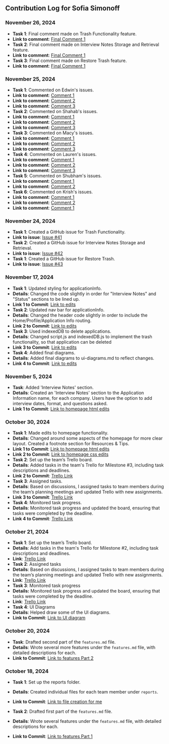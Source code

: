 ## Contribution Log for Sofia Simonoff

### November 26, 2024
- **Task 1**: Final comment made on Trash Functionality feature.
- **Link to comment**: [Final Comment 1](https://github.com/edwintran235/326-team9/issues/41#issuecomment-2501959243)
- **Task 2**: Final comment made on Interview Notes Storage and Retrieval feature.
- **Link to comment**: [Final Comment 1](https://github.com/edwintran235/326-team9/issues/42#issuecomment-2501942337)
- **Task 3**: Final comment made on Restore Trash feature.
- **Link to comment**: [Final Comment 1](https://github.com/edwintran235/326-team9/issues/43#issuecomment-2501932182)

### November 25, 2024
- **Task 1**: Commented on Edwin's issues.
- **Link to comment**: [Comment 1](https://github.com/edwintran235/326-team9/issues/40#issuecomment-2498856039)
- **Link to comment**: [Comment 2](https://github.com/edwintran235/326-team9/issues/44#issuecomment-2498861892)
- **Link to comment**: [Comment 3](https://github.com/edwintran235/326-team9/issues/45#issuecomment-2498965058)
- **Task 2**: Commented on Shahab's issues.
- **Link to comment**: [Comment 1](https://github.com/edwintran235/326-team9/issues/47#issuecomment-2498875059)
- **Link to comment**: [Comment 2](https://github.com/edwintran235/326-team9/issues/48#issuecomment-2498879205)
- **Link to comment**: [Comment 3](https://github.com/edwintran235/326-team9/issues/49#issuecomment-2498883569)
- **Task 3**: Commented on Macy's issues.
- **Link to comment**: [Comment 1](https://github.com/edwintran235/326-team9/issues/50#issuecomment-2498896839)
- **Link to comment**: [Comment 2](https://github.com/edwintran235/326-team9/issues/51#issuecomment-2498905994)
- **Link to comment**: [Comment 3](https://github.com/edwintran235/326-team9/issues/52#issuecomment-2498914462)
- **Task 4**: Commented on Lauren's issues.
- **Link to comment**: [Comment 1](https://github.com/edwintran235/326-team9/issues/53#issuecomment-2498929174)
- **Link to comment**: [Comment 2](https://github.com/edwintran235/326-team9/issues/54#issuecomment-2498948955)
- **Link to comment**: [Comment 3](https://github.com/edwintran235/326-team9/issues/55#issuecomment-2498959268)
- **Task 5**: Commented on Shubham's issues.
- **Link to comment**: [Comment 1](https://github.com/edwintran235/326-team9/issues/56#issuecomment-2501896447)
- **Link to comment**: [Comment 2](https://github.com/edwintran235/326-team9/issues/57#issuecomment-2501899783)
- **Task 6**: Commented on Krish's issues.
- **Link to comment**: [Comment 1](https://github.com/edwintran235/326-team9/issues/58#issuecomment-2501903536)
- **Link to comment**: [Comment 2](https://github.com/edwintran235/326-team9/issues/59#issuecomment-2501908866)
- **Link to comment**: [Comment 1](https://github.com/edwintran235/326-team9/issues/60#issuecomment-2501912356)

### November 24, 2024
- **Task 1**: Created a GitHub issue for Trash Functionality.
- **Link to issue**: [Issue #41](https://github.com/edwintran235/326-team9/issues/41#issue-2688374186)
- **Task 2**: Created a GitHub issue for Interview Notes Storage and Retrieval.
- **Link to issue**: [Issue #42](https://github.com/edwintran235/326-team9/issues/42#issue-2688375442)
- **Task 1**: Created a GitHub issue for Restore Trash.
- **Link to issue**: [Issue #43](https://github.com/edwintran235/326-team9/issues/43#issue-2688377600)
  
### November 17, 2024
- **Task 1**: Updated styling for applicationInfo.
- **Details**: Changed the code slightly in order for "Interview Notes" and "Status" sections to be lined up.
- **Link 1 to Commit**: [Link to edits](https://github.com/edwintran235/326-team9/commit/b5b62b9630358fe325d1cb8f2a0c27d3800d2a08)
- **Task 2**: Updated nav bar for applicationInfo.
- **Details**: Changed the header code slightly in order to include the Home/Profile/Application Info routing.
- **Link 2 to Commit**: [Link to edits](https://github.com/edwintran235/326-team9/commit/1267166c8c6f004fd68caa80486d1791357021a5)
- **Task 3**: Used indexedDB to delete applications.
- **Details**: Changed script.js and indexedDB.js to implement the trash functionality, so that application can be deleted
- **Link 3 to Commit**: [Link to edits](https://github.com/edwintran235/326-team9/commit/85eb9fd4e7a561065f8b324d0f01ba9f86903a6f)
- **Task 4**: Added final diagrams.
- **Details**: Added final diagrams to ui-diagrams.md to reflect changes.
- **Link 4 to Commit**: [Link to edits](https://github.com/edwintran235/326-team9/commit/07c2d579fcf6965c062ad8dbab6e097103d78693)

### November 5, 2024
- **Task**: Added 'Interview Notes' section.
- **Details**: Created an 'Interview Notes' section to the Application Information name, for each company. Users have the option to add interview dates, format, and questions asked.
- **Link 1 to Commit**: [Link to homepage html edits](https://github.com/edwintran235/326-team9/commit/4f947b498bf824690461317763875b03676a6b8e)

### October 30, 2024
- **Task 1**: Made edits to homepage functionality.
- **Details**: Changed around some aspects of the homepage for more clear layout. Created a footnote section for Resources & Tips.
- **Link 1 to Commit**: [Link to homepage html edits](https://github.com/edwintran235/326-team9/commit/8d115cf6ea6941075b35cee8308d48cfbaf74cc1)
- **Link 2 to Commit**: [Link to homepage css edits](https://github.com/edwintran235/326-team9/commit/6f9439950a066b11cdfef955044b3a12ddae2521)
- **Task 2**: Set up the team’s Trello board.
- **Details**: Added tasks in the team's Trello for Milestone #3, including task descriptions and deadlines.
- **Link 2 to Commit**: [Trello Link](https://trello.com/b/2sGNljBE/group-9-milestone-3)
- **Task 3**: Assigned tasks.
- **Details**: Based on discussions, I assigned tasks to team members during the team’s planning meetings and updated Trello with new assignments.
- **Link 3 to Commit**: [Trello Link](https://trello.com/b/2sGNljBE/group-9-milestone-3)
- **Task 4**: Monitored task progress.
- **Details**: Monitored task progress and updated the board, ensuring that tasks were completed by the deadline.
- **Link 4 to Commit**: [Trello Link](https://trello.com/b/2sGNljBE/group-9-milestone-3)

### October 21, 2024
- **Task 1**: Set up the team’s Trello board.
- **Details**: Add tasks in the team's Trello for Milestone #2, including task descriptions and deadlines.
- **Link**: [Trello Link](https://trello.com/b/g72RmbXm/group-9-milestone-2)
- **Task 2**: Assigned tasks
- **Details**: Based on discussions, I assigned tasks to team members during the team’s planning meetings and updated Trello with new assignments.
- **Link**: [Trello Link](https://trello.com/b/g72RmbXm/group-9-milestone-2)
- **Task 3**: Monitored task progress 
- **Details:** Monitored task progress and updated the board, ensuring that tasks were completed by the deadline.
- **Link**: [Trello Link](https://trello.com/b/g72RmbXm/group-9-milestone-2)
- **Task 4**: UI Diagrams
- **Details**: Helped draw some of the UI diagrams.
- **Link to Commit**: [Link to UI diagram](https://github.com/edwintran235/326-team9/commit/8837a7502725e4ae3fbfacda433f379fa23bc113)

### October 20, 2024
- **Task**: Drafted second part of the `features.md` file.
- **Details**: Wrote several more features under the `features.md` file, with detailed descriptions for each.
- **Link to Commit**: [Link to features Part 2](https://github.com/edwintran235/326-team9/commit/a96d1a1b2d6911125deed0305879ebf54f872d8d)

### October 18, 2024
- **Task 1**: Set up the reports folder.
- **Details**: Created individual files for each team member under `reports`.
- **Link to Commit**: [Link to file creation for me](https://github.com/edwintran235/326-team9/commit/62a3189e4f8481e21a9a22660ab2db3522f4f9cd)

- **Task 2**: Drafted first part of the `features.md` file.
- **Details**: Wrote several features under the `features.md` file, with detailed descriptions for each.
- **Link to Commit**: [Link to features Part 1](https://github.com/edwintran235/326-team9/commit/ba96508102eaca16e97513cd8c7ff6efe2ddcdbb)
